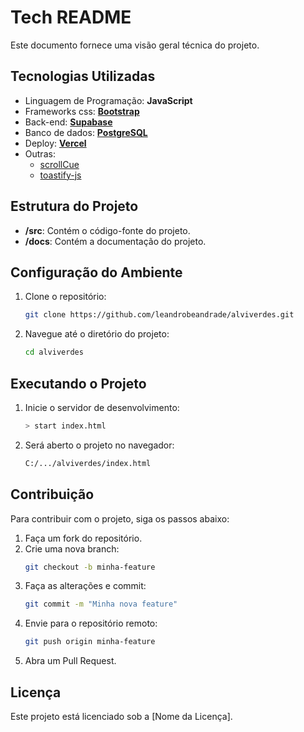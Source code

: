 # Tech README

Este documento fornece uma visão geral técnica do projeto.

## Tecnologias Utilizadas
- Linguagem de Programação: **JavaScript**
- Frameworks css: **[Bootstrap](https://getbootstrap.com/)**
- Back-end: **[Supabase](https://supabase.com/)**
- Banco de dados: **[PostgreSQL](https://www.postgresql.org/)**
- Deploy: **[Vercel](https://vercel.com/)**
- Outras:
    - [scrollCue](https://prjct-samwest.github.io/scrollCue/)
    - [toastify-js](https://www.npmjs.com/package/toastify-js)

## Estrutura do Projeto
- **/src**: Contém o código-fonte do projeto.
- **/docs**: Contém a documentação do projeto.

## Configuração do Ambiente
1. Clone o repositório:
    ```sh
    git clone https://github.com/leandrobeandrade/alviverdes.git
    ```
2. Navegue até o diretório do projeto:
    ```sh
    cd alviverdes
    ```
## Executando o Projeto
1. Inicie o servidor de desenvolvimento:
    ```sh
    > start index.html
    ```
2. Será aberto o projeto no navegador:
    ```sh
    C:/.../alviverdes/index.html
    ```

## Contribuição
Para contribuir com o projeto, siga os passos abaixo:
1. Faça um fork do repositório.
2. Crie uma nova branch:
    ```sh
    git checkout -b minha-feature
    ```
3. Faça as alterações e commit:
    ```sh
    git commit -m "Minha nova feature"
    ```
4. Envie para o repositório remoto:
    ```sh
    git push origin minha-feature
    ```
5. Abra um Pull Request.

## Licença
Este projeto está licenciado sob a [Nome da Licença].

